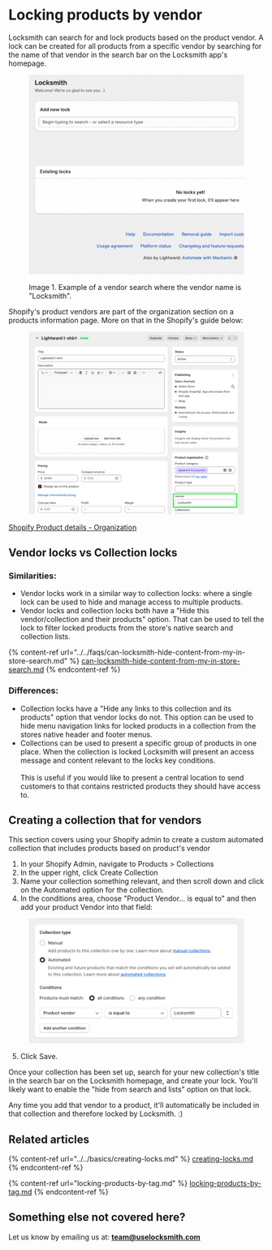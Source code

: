 # Locking products by vendor

Locksmith can search for and lock products based on the product vendor. A lock can be created for all products from a specific vendor by searching for the name of that vendor in the search bar on the Locksmith app's homepage.

<figure><img src="../../.gitbook/assets/2024-05-24 20.56.56.gif" alt=""><figcaption><p>Image 1. Example of a vendor search where the vendor name is "Locksmith".</p></figcaption></figure>

Shopify's product vendors are part of the organization section on a products information page. More on that in the Shopify's guide below:

<figure><img src="../../.gitbook/assets/Locksmith-Example-of-Product-Vendor.png" alt=""><figcaption></figcaption></figure>

[Shopify Product details - Organization](https://help.shopify.com/en/manual/products/details#product-organization)

## Vendor locks vs Collection locks

### Similarities:

* Vendor locks work in a similar way to collection locks: where a single lock can be used to hide and manage access to multiple products.&#x20;
* Vendor locks and collection locks both have a "Hide this vendor/collection and their products" option. That can be used to tell the lock to filter locked products from the store's native search and collection lists.

{% content-ref url="../../faqs/can-locksmith-hide-content-from-my-in-store-search.md" %}
[can-locksmith-hide-content-from-my-in-store-search.md](../../faqs/can-locksmith-hide-content-from-my-in-store-search.md)
{% endcontent-ref %}

### Differences:

* Collection locks have a "Hide any links to this collection and its products" option that vendor locks do not. This option can be used to hide menu navigation links for locked products in a collection from the stores native header and footer menus.
* Collections can be used to present a specific group of products in one place. When the collection is locked Locksmith will present an access message and content relevant to the locks key conditions. \
  \
  This is useful if you would like to present a central location to send customers to that contains restricted products they should have access to.

## Creating a collection that for vendors

This section covers using your Shopify admin to create a custom automated collection that includes products based on product's vendor

1. In your Shopify Admin, navigate to Products > Collections
2. In the upper right, click Create Collection
3. Name your collection something relevant, and then scroll down and click on the Automated option for the collection.&#x20;
4. In the conditions area, choose "Product Vendor... is equal to" and then add your product Vendor into that field:&#x20;

<figure><img src="../../.gitbook/assets/Creating-Collections-Vendors.png" alt=""><figcaption></figcaption></figure>

5. Click Save.

Once your collection has been set up, search for your new collection's title in the search bar on the Locksmith homepage, and create your lock. You'll likely want to enable the "hide from search and lists" option on that lock.

Any time you add that vendor to a product, it'll automatically be included in that collection and therefore locked by Locksmith. :)

## Related articles

{% content-ref url="../../basics/creating-locks.md" %}
[creating-locks.md](../../basics/creating-locks.md)
{% endcontent-ref %}

{% content-ref url="locking-products-by-tag.md" %}
[locking-products-by-tag.md](locking-products-by-tag.md)
{% endcontent-ref %}

## Something else not covered here?

Let us know by emailing us at: **team@uselocksmith.com**
